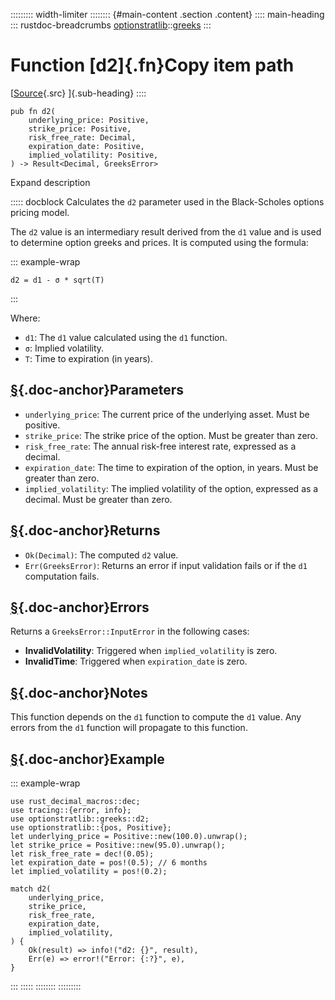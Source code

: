 ::::::::: width-limiter
:::::::: {#main-content .section .content}
:::: main-heading
::: rustdoc-breadcrumbs
[optionstratlib](../index.html)::[greeks](index.html)
:::

# Function [d2]{.fn}Copy item path

[[Source](../../src/optionstratlib/greeks/utils.rs.html#197-227){.src}
]{.sub-heading}
::::

``` {.rust .item-decl}
pub fn d2(
    underlying_price: Positive,
    strike_price: Positive,
    risk_free_rate: Decimal,
    expiration_date: Positive,
    implied_volatility: Positive,
) -> Result<Decimal, GreeksError>
```

Expand description

::::: docblock
Calculates the `d2` parameter used in the Black-Scholes options pricing
model.

The `d2` value is an intermediary result derived from the `d1` value and
is used to determine option greeks and prices. It is computed using the
formula:

::: example-wrap
``` language-math
d2 = d1 - σ * sqrt(T)
```
:::

Where:

- `d1`: The `d1` value calculated using the `d1` function.
- `σ`: Implied volatility.
- `T`: Time to expiration (in years).

## [§](#parameters){.doc-anchor}Parameters

- `underlying_price`: The current price of the underlying asset. Must be
  positive.
- `strike_price`: The strike price of the option. Must be greater than
  zero.
- `risk_free_rate`: The annual risk-free interest rate, expressed as a
  decimal.
- `expiration_date`: The time to expiration of the option, in years.
  Must be greater than zero.
- `implied_volatility`: The implied volatility of the option, expressed
  as a decimal. Must be greater than zero.

## [§](#returns){.doc-anchor}Returns

- `Ok(Decimal)`: The computed `d2` value.
- `Err(GreeksError)`: Returns an error if input validation fails or if
  the `d1` computation fails.

## [§](#errors){.doc-anchor}Errors

Returns a `GreeksError::InputError` in the following cases:

- **InvalidVolatility**: Triggered when `implied_volatility` is zero.
- **InvalidTime**: Triggered when `expiration_date` is zero.

## [§](#notes){.doc-anchor}Notes

This function depends on the `d1` function to compute the `d1` value.
Any errors from the `d1` function will propagate to this function.

## [§](#example){.doc-anchor}Example

::: example-wrap
``` {.rust .rust-example-rendered}
use rust_decimal_macros::dec;
use tracing::{error, info};
use optionstratlib::greeks::d2;
use optionstratlib::{pos, Positive};
let underlying_price = Positive::new(100.0).unwrap();
let strike_price = Positive::new(95.0).unwrap();
let risk_free_rate = dec!(0.05);
let expiration_date = pos!(0.5); // 6 months
let implied_volatility = pos!(0.2);

match d2(
    underlying_price,
    strike_price,
    risk_free_rate,
    expiration_date,
    implied_volatility,
) {
    Ok(result) => info!("d2: {}", result),
    Err(e) => error!("Error: {:?}", e),
}
```
:::
:::::
::::::::
:::::::::
